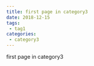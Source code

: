 ```yaml
---
title: first page in category3
date: 2018-12-15
tags:
 - tag1
categories:
 - category3
---
```


first page in category3